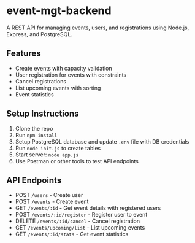 # event-mgt-backend
A REST API for managing events, users, and registrations using Node.js, Express, and PostgreSQL.

## Features
- Create events with capacity validation
- User registration for events with constraints
- Cancel registrations
- List upcoming events with sorting
- Event statistics

## Setup Instructions
1. Clone the repo
2. Run `npm install`
3. Setup PostgreSQL database and update `.env` file with DB credentials
4. Run `node init.js` to create tables
5. Start server: `node app.js`
6. Use Postman or other tools to test API endpoints

## API Endpoints
- POST `/users` - Create user
- POST `/events` - Create event
- GET `/events/:id` - Get event details with registered users
- POST `/events/:id/register` - Register user to event
- DELETE `/events/:id/cancel` - Cancel registration
- GET `/events/upcoming/list` - List upcoming events
- GET `/events/:id/stats` - Get event statistics
